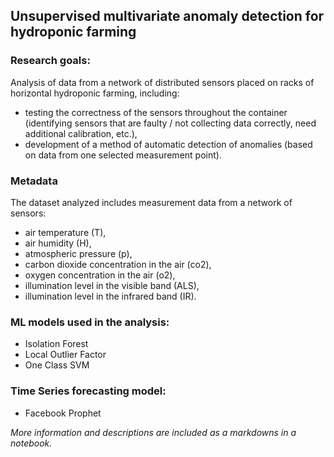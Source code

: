 ## Unsupervised multivariate anomaly detection for hydroponic farming 

### Research goals:
Analysis of data from a network of distributed sensors placed on racks of horizontal hydroponic farming, including:
- testing the correctness of the sensors throughout the container (identifying sensors that are faulty / not collecting data correctly, need additional calibration, etc.),  
- development of a method of automatic detection of anomalies (based on data from one selected measurement point).

### Metadata
The dataset analyzed includes measurement data from a network of sensors: 
- air temperature (T),
- air humidity (H), 
- atmospheric pressure (p), 
- carbon dioxide concentration in the air (co2), 
- oxygen concentration in the air (o2), 
- illumination level in the visible band (ALS),  
- illumination level in the infrared band (IR).
    
### ML models used in the analysis:
- Isolation Forest 
- Local Outlier Factor
- One Class SVM

### Time Series forecasting model:
- Facebook Prophet

*More information and descriptions are included as a markdowns in a notebook.* 